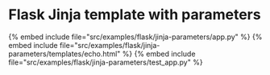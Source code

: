 # Flask Jinja template with parameters


{% embed include file="src/examples/flask/jinja-parameters/app.py" %}
{% embed include file="src/examples/flask/jinja-parameters/templates/echo.html" %}
{% embed include file="src/examples/flask/jinja-parameters/test_app.py" %}


